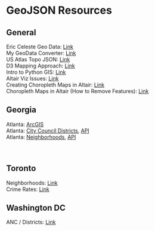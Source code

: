 # GeoJSON Resources


## General

Eric Celeste Geo Data: [Link](http://eric.clst.org/tech/usgeojson/)<br>
My GeoData Converter: [Link](https://mygeodata.cloud/converter/)<br>
US Atlas Topo JSON: [Link](https://github.com/topojson/us-atlas)<br>
D3 Mapping Approach: [Link](https://d3indepth.com/geographic/)<br>
Intro to Python GIS: [Link](https://automating-gis-processes.github.io/CSC/index.html)<br>
Altair Viz Issues: [Link](https://github.com/altair-viz/altair/issues/1357)<br>
Creating Choropleth Maps in Altair: [Link](https://medium.com/dataexplorations/creating-choropleth-maps-in-altair-eeb7085779a1)<br>
Choropleth Maps in Altair (How to Remove Features): [Link](https://www.chegg.com/homework-help/questions-and-answers/using-python-altair-library-data-https-uploadfilesio-s6b0q-csv-format-2-altair-create-note-q31838944)<br>

## Georgia

Atlanta: [ArcGIS](https://dcp-coaplangis.opendata.arcgis.com/)<br>
Atlanta: [City Council Districts](https://dcp-coaplangis.opendata.arcgis.com/datasets/city-council-districts), [API](https://opendata.arcgis.com/datasets/5ce01aea8d4046fe8659a8e25958c2bb_2.geojson)<br>
Atlanta: [Neighborhoods](https://dcp-coaplangis.opendata.arcgis.com/datasets/neighborhoods), [API](https://opendata.arcgis.com/datasets/297d3d69d8ab4c6ba5f9264ad5e75c0a_3.geojson)<br>
<br>
<br>

## Toronto

Neighborhoods: [Link](https://github.com/jasonicarter/toronto-geojson)<br>
Crime Rates: [Link](https://data.torontopolice.on.ca/datasets/af500b5abb7240399853b35a2362d0c0_0/data?geometry=-80.465%2C43.542%2C-78.291%2C43.89)

## Washington DC

ANC / Districts: [Link](https://hub.arcgis.com/items/bfe6977cfd574c2b894cd67cf6a787c3)
